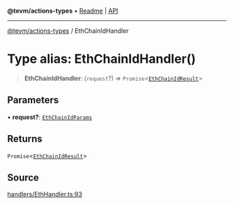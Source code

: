 **@tevm/actions-types** • [Readme](../README.md) \| [API](../globals.md)

***

[@tevm/actions-types](../README.md) / EthChainIdHandler

# Type alias: EthChainIdHandler()

> **EthChainIdHandler**: (`request`?) => `Promise`\<[`EthChainIdResult`](EthChainIdResult.md)\>

## Parameters

• **request?**: [`EthChainIdParams`](EthChainIdParams.md)

## Returns

`Promise`\<[`EthChainIdResult`](EthChainIdResult.md)\>

## Source

[handlers/EthHandler.ts:93](https://github.com/evmts/tevm-monorepo/blob/main/packages/actions-types/src/handlers/EthHandler.ts#L93)
